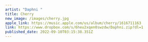 ```yaml
---
artist: "Daphni "
title: Cherry
new_image: /images/cherry.jpg
apple_link: https://music.apple.com/us/album/cherry/1616711163
link: https://www.dropbox.com/s/6heu2xqen0swzdw/Daphni.zip?dl=1
published_date: 2022-09-10T03:15:38.351Z
---
```

